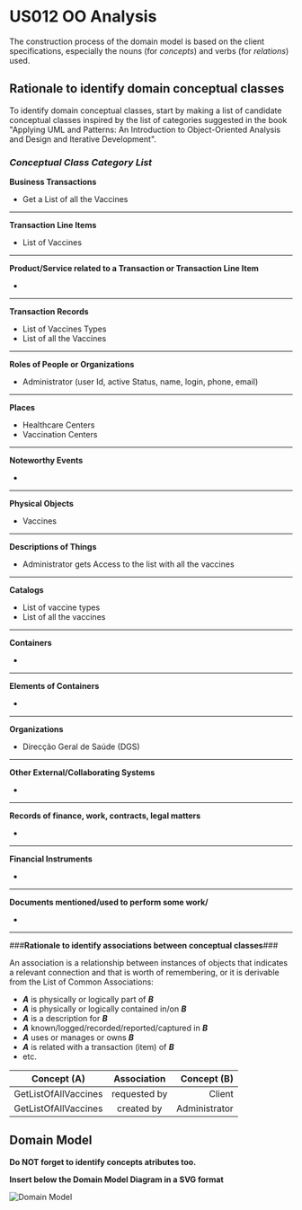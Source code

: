 # US012 OO Analysis #

The construction process of the domain model is based on the client specifications, especially the nouns (for _concepts_) and verbs (for _relations_) used. 

## Rationale to identify domain conceptual classes ##
To identify domain conceptual classes, start by making a list of candidate conceptual classes inspired by the list of categories suggested in the book "Applying UML and Patterns: An Introduction to Object-Oriented Analysis and Design and Iterative Development". 


### _Conceptual Class Category List_ ###

**Business Transactions**

* Get a List of all the Vaccines

---

**Transaction Line Items**

* List of Vaccines

---

**Product/Service related to a Transaction or Transaction Line Item**

*  

---


**Transaction Records**

* List of Vaccines Types
* List of all the Vaccines

---  


**Roles of People or Organizations**

* Administrator (user Id, active Status, name, login, phone, email)


---


**Places**

* Healthcare Centers
* Vaccination Centers

---

**Noteworthy Events**

* 

---


**Physical Objects**

* Vaccines

---


**Descriptions of Things**

*  Administrator gets Access to the list with all the vaccines


---


**Catalogs**

* List of vaccine types
* List of all the vaccines

---


**Containers**

*  

---


**Elements of Containers**

*  

---


**Organizations**

* Direcção Geral de Saúde (DGS)

---

**Other External/Collaborating Systems**

*  


---


**Records of finance, work, contracts, legal matters**

* 

---


**Financial Instruments**

*  

---


**Documents mentioned/used to perform some work/**

* 
---



###**Rationale to identify associations between conceptual classes**###

An association is a relationship between instances of objects that indicates a relevant connection and that is worth of remembering, or it is derivable from the List of Common Associations: 

+ **_A_** is physically or logically part of **_B_**
+ **_A_** is physically or logically contained in/on **_B_**
+ **_A_** is a description for **_B_**
+ **_A_** known/logged/recorded/reported/captured in **_B_**
+ **_A_** uses or manages or owns **_B_**
+ **_A_** is related with a transaction (item) of **_B_**
+ etc.



| Concept (A) 		          |   Association   	    |   Concept (B) |
|-------------------------|:--------------------:|--------------:|
| GetListOfAllVaccines  	 | requested by    		 	 |        Client |
| GetListOfAllVaccines  	 |  created by    		 	  | Administrator |



## Domain Model

**Do NOT forget to identify concepts atributes too.**

**Insert below the Domain Model Diagram in a SVG format**

![Domain Model](domain-model.svg)



